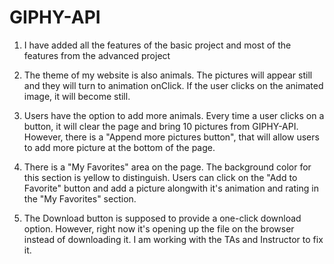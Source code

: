 # GIPHY-API

1. I have added all the features of the basic project and most of the features from the advanced project

2. The theme of my website is also animals. The pictures will appear still and they will turn to animation onClick. If the user clicks on
the animated image, it will become still.

3. Users have the option to add more animals. Every time a user clicks on a button, it will clear the page and bring 10 pictures from GIPHY-API.
However, there is a "Append more pictures button", that will allow users to add more picture at the bottom of the page.

4. There is a "My Favorites" area on the page. The background color for this section is yellow to distinguish. Users can click on the "Add to Favorite"
button and add a picture alongwith it's animation and rating in the "My Favorites" section.

5. The Download button is supposed to provide a one-click download option. However, right now it's opening up the file on the browser instead of
downloading it. I am working with the TAs and Instructor to fix it.


